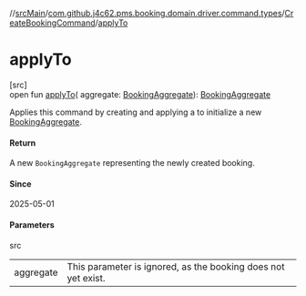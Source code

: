 //[srcMain](../../../index.md)/[com.github.j4c62.pms.booking.domain.driver.command.types](../index.md)/[CreateBookingCommand](index.md)/[applyTo](apply-to.md)

# applyTo

[src]\
open fun [applyTo](apply-to.md)(
aggregate: [BookingAggregate](../../com.github.j4c62.pms.booking.domain.aggregate/-booking-aggregate/index.md)): [BookingAggregate](../../com.github.j4c62.pms.booking.domain.aggregate/-booking-aggregate/index.md)

Applies this command by creating and applying a to initialize a
new [BookingAggregate](../../com.github.j4c62.pms.booking.domain.aggregate/-booking-aggregate/index.md).

#### Return

A new `BookingAggregate` representing the newly created booking.

#### Since

2025-05-01

#### Parameters

src

|           |                                                               |
|-----------|---------------------------------------------------------------|
| aggregate | This parameter is ignored, as the booking does not yet exist. |